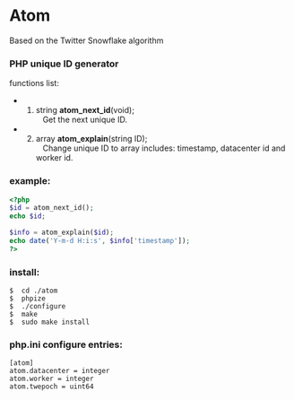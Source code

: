 Atom
====
Based on the Twitter Snowflake algorithm

### PHP unique ID generator

functions list:
* 1) string <b>atom_next_id</b>(void);<br />
&nbsp;&nbsp;&nbsp;Get the next unique ID.<br />
* 2) array <b>atom_explain</b>(string ID);<br />
&nbsp;&nbsp;&nbsp;Change unique ID to array includes: timestamp, datacenter id and worker id.<br />

### example:
```php
<?php
$id = atom_next_id();
echo $id;

$info = atom_explain($id);
echo date('Y-m-d H:i:s', $info['timestamp']);
?>
```

### install:
```
$  cd ./atom
$  phpize
$  ./configure
$  make
$  sudo make install
```

### php.ini configure entries:
```
[atom]
atom.datacenter = integer
atom.worker = integer
atom.twepoch = uint64
```
